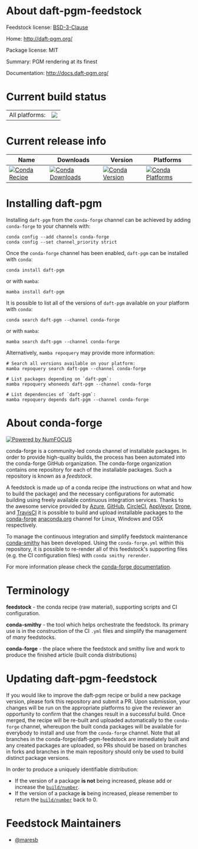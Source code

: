 About daft-pgm-feedstock
========================

Feedstock license: [BSD-3-Clause](https://github.com/conda-forge/daft-pgm-feedstock/blob/main/LICENSE.txt)

Home: http://daft-pgm.org/

Package license: MIT

Summary: PGM rendering at its finest

Documentation: http://docs.daft-pgm.org/

Current build status
====================


<table><tr><td>All platforms:</td>
    <td>
      <a href="https://dev.azure.com/conda-forge/feedstock-builds/_build/latest?definitionId=25043&branchName=main">
        <img src="https://dev.azure.com/conda-forge/feedstock-builds/_apis/build/status/daft-pgm-feedstock?branchName=main">
      </a>
    </td>
  </tr>
</table>

Current release info
====================

| Name | Downloads | Version | Platforms |
| --- | --- | --- | --- |
| [![Conda Recipe](https://img.shields.io/badge/recipe-daft--pgm-green.svg)](https://anaconda.org/conda-forge/daft-pgm) | [![Conda Downloads](https://img.shields.io/conda/dn/conda-forge/daft-pgm.svg)](https://anaconda.org/conda-forge/daft-pgm) | [![Conda Version](https://img.shields.io/conda/vn/conda-forge/daft-pgm.svg)](https://anaconda.org/conda-forge/daft-pgm) | [![Conda Platforms](https://img.shields.io/conda/pn/conda-forge/daft-pgm.svg)](https://anaconda.org/conda-forge/daft-pgm) |

Installing daft-pgm
===================

Installing `daft-pgm` from the `conda-forge` channel can be achieved by adding `conda-forge` to your channels with:

```
conda config --add channels conda-forge
conda config --set channel_priority strict
```

Once the `conda-forge` channel has been enabled, `daft-pgm` can be installed with `conda`:

```
conda install daft-pgm
```

or with `mamba`:

```
mamba install daft-pgm
```

It is possible to list all of the versions of `daft-pgm` available on your platform with `conda`:

```
conda search daft-pgm --channel conda-forge
```

or with `mamba`:

```
mamba search daft-pgm --channel conda-forge
```

Alternatively, `mamba repoquery` may provide more information:

```
# Search all versions available on your platform:
mamba repoquery search daft-pgm --channel conda-forge

# List packages depending on `daft-pgm`:
mamba repoquery whoneeds daft-pgm --channel conda-forge

# List dependencies of `daft-pgm`:
mamba repoquery depends daft-pgm --channel conda-forge
```


About conda-forge
=================

[![Powered by
NumFOCUS](https://img.shields.io/badge/powered%20by-NumFOCUS-orange.svg?style=flat&colorA=E1523D&colorB=007D8A)](https://numfocus.org)

conda-forge is a community-led conda channel of installable packages.
In order to provide high-quality builds, the process has been automated into the
conda-forge GitHub organization. The conda-forge organization contains one repository
for each of the installable packages. Such a repository is known as a *feedstock*.

A feedstock is made up of a conda recipe (the instructions on what and how to build
the package) and the necessary configurations for automatic building using freely
available continuous integration services. Thanks to the awesome service provided by
[Azure](https://azure.microsoft.com/en-us/services/devops/), [GitHub](https://github.com/),
[CircleCI](https://circleci.com/), [AppVeyor](https://www.appveyor.com/),
[Drone](https://cloud.drone.io/welcome), and [TravisCI](https://travis-ci.com/)
it is possible to build and upload installable packages to the
[conda-forge](https://anaconda.org/conda-forge) [anaconda.org](https://anaconda.org/)
channel for Linux, Windows and OSX respectively.

To manage the continuous integration and simplify feedstock maintenance
[conda-smithy](https://github.com/conda-forge/conda-smithy) has been developed.
Using the ``conda-forge.yml`` within this repository, it is possible to re-render all of
this feedstock's supporting files (e.g. the CI configuration files) with ``conda smithy rerender``.

For more information please check the [conda-forge documentation](https://conda-forge.org/docs/).

Terminology
===========

**feedstock** - the conda recipe (raw material), supporting scripts and CI configuration.

**conda-smithy** - the tool which helps orchestrate the feedstock.
                   Its primary use is in the construction of the CI ``.yml`` files
                   and simplify the management of *many* feedstocks.

**conda-forge** - the place where the feedstock and smithy live and work to
                  produce the finished article (built conda distributions)


Updating daft-pgm-feedstock
===========================

If you would like to improve the daft-pgm recipe or build a new
package version, please fork this repository and submit a PR. Upon submission,
your changes will be run on the appropriate platforms to give the reviewer an
opportunity to confirm that the changes result in a successful build. Once
merged, the recipe will be re-built and uploaded automatically to the
`conda-forge` channel, whereupon the built conda packages will be available for
everybody to install and use from the `conda-forge` channel.
Note that all branches in the conda-forge/daft-pgm-feedstock are
immediately built and any created packages are uploaded, so PRs should be based
on branches in forks and branches in the main repository should only be used to
build distinct package versions.

In order to produce a uniquely identifiable distribution:
 * If the version of a package **is not** being increased, please add or increase
   the [``build/number``](https://docs.conda.io/projects/conda-build/en/latest/resources/define-metadata.html#build-number-and-string).
 * If the version of a package **is** being increased, please remember to return
   the [``build/number``](https://docs.conda.io/projects/conda-build/en/latest/resources/define-metadata.html#build-number-and-string)
   back to 0.

Feedstock Maintainers
=====================

* [@maresb](https://github.com/maresb/)

